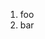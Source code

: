 ﻿<properties
	pageTitle="LESS"
	description="Short description of the page"
	slug="less"
	keywords="css, intellisense, stylesheets"
/>

1. foo
2. bar